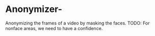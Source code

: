 # Anonymizer-
Anonymizing the frames of a video by masking the faces.
TODO: For nonface areas, we need to have a confidence.
